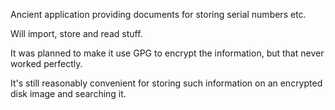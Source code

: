 Ancient application providing documents for storing serial numbers etc.

Will import, store and read stuff.

It was planned to make it use GPG to encrypt the information, but that never worked perfectly.

It's still reasonably convenient for storing such information on an encrypted disk image and searching it.